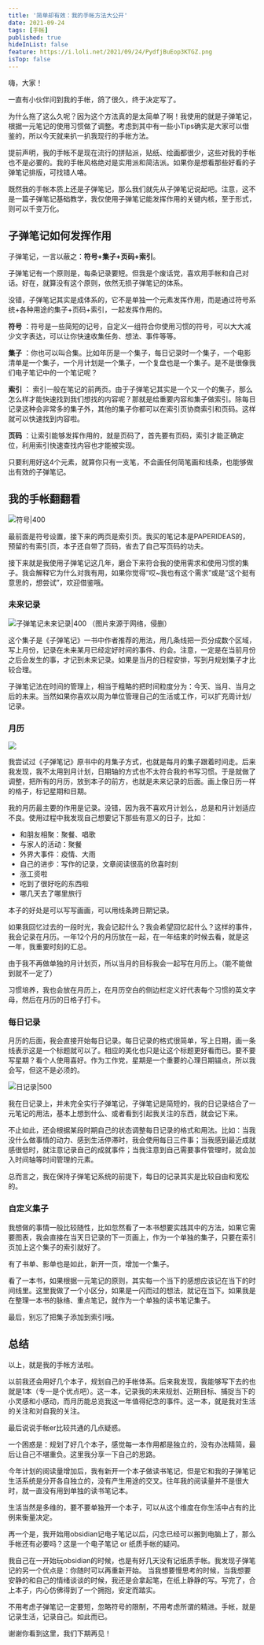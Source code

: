 ```yaml
---
title: '简单却有效：我的手帐方法大公开'
date: 2021-09-24
tags: [手帐]
published: true
hideInList: false
feature: https://i.loli.net/2021/09/24/PydfjBuEop3KTGZ.png
isTop: false
---
```



嗨，大家！

一直有小伙伴问到我的手帐，鸽了很久，终于决定写了。

<!--more-->

为什么拖了这么久呢？因为这个方法真的是太简单了啊！我使用的就是子弹笔记，根据一元笔记的使用习惯做了调整。考虑到其中有一些小Tips确实是大家可以借鉴的，所以今天就来扒一扒我现行的手帐方法。

提前声明，我的手帐不是现在流行的拼贴派，贴纸、绘画都很少，这些对我的手帐也不是必要的。我的手帐风格绝对是实用派和简洁派。如果你是想看那些好看的子弹笔记排版，可找错人咯。

既然我的手帐本质上还是子弹笔记，那么我们就先从子弹笔记说起吧。注意，这不是一篇子弹笔记基础教学，我仅使用子弹笔记能发挥作用的关键内核，至于形式，则可以千变万化。

## 子弹笔记如何发挥作用

子弹笔记，一言以蔽之：**符号+集子+页码+索引**。

子弹笔记有一个原则是，每条记录要短。但我是个废话党，喜欢用手帐和自己对话。好在，就算没有这个原则，依然无损子弹笔记的体系。

没错，子弹笔记其实是成体系的，它不是单独一个元素发挥作用，而是通过符号系统+各种用途的集子+页码+索引，一起发挥作用的。

**符号** ：符号是一些简短的记号，自定义一组符合你使用习惯的符号，可以大大减少文字表达，可以让你快速收集任务、想法、事件等等。

**集子** ：你也可以叫合集。比如年历是一个集子，每日记录时一个集子，一个电影清单是一个集子，一个月计划是一个集子，一个复盘也是一个集子。是不是很像我们电子笔记中的一个笔记呢？


**索引** ： 索引一般在笔记的前两页。由于子弹笔记其实是一个又一个的集子，那么怎么样才能快速找到我们想找的内容呢？那就是给重要内容和集子做索引。除每日记录这种会非常多的集子外，其他的集子你都可以在索引页协商索引和页码。这样就可以快速找到内容啦。

**页码** ：让索引能够发挥作用的，就是页码了，首先要有页码，索引才能正确定位，利用索引快速查找内容也才能被实现。

只要利用好这4个元素，就算你只有一支笔，不会画任何简笔画和线条，也能够做出有效的子弹笔记。

## 我的手帐翻翻看

![符号|400](https://i.loli.net/2021/09/24/n6uopDyMjGJtQBi.png)

最前面是符号设置，接下来的两页是索引页。我买的笔记本是PAPERIDEAS的，预留的有索引页，本子还自带了页码，省去了自己写页码的功夫。

接下来就是我使用子弹笔记这几年，磨合下来符合我的使用需求和使用习惯的集子。我会解释它为什么对我有用，如果你觉得“哎~我也有这个需求”或是“这个挺有意思的，想尝试”，欢迎借鉴哦。

### 未来记录

![子弹笔记未来记录|400](https://cdn.sspai.com/2017/05/22/d629db40990d9388fc4c01bdd8844317.jpeg?imageView2/2/w/1120/q/90/interlace/1/ignore-error/1)
（图片来源于网络，侵删）

这个集子是《子弹笔记》一书中作者推荐的用法，用几条线把一页分成数个区域，写上月份，记录在未来某月已经定好时间的事件、约会。注意，一定是在当前月份之后会发生的事，才记到未来记录。如果是当月的日程安排，写到月规划集子才比较合理。

子弹笔记法在时间的管理上，相当于粗略的把时间粒度分为：今天、当月、当月之后的未来。当然如果你喜欢以周为单位管理自己的生活或工作，可以扩充周计划/记录。

### 月历

![](https://i.loli.net/2021/09/24/eC3Vp5kLdsjZ2Pb.jpg)

我尝试过《子弹笔记》原书中的月集子方式，也就是每月的集子跟着时间走。后来我发现，我不太用到月计划，日期轴的方式也不太符合我的书写习惯。于是就做了调整，把所有的月历，放到本子的前方，也就是未来记录的后面。画上像日历一样的格子，标记星期和日期。

我的月历最主要的作用是记录。没错，因为我不喜欢月计划么，总是和月计划适应不良。使用过程中我发现自己想要记下那些有意义的日子，比如：
- 和朋友相聚：聚餐、唱歌
- 与家人的活动：聚餐
- 外界大事件：疫情、大雨
- 自己的进步：写作的记录，文章阅读很高的欣喜时刻
- 涨工资啦
- 吃到了很好吃的东西啦
- 哪几天去了哪里旅行

本子的好处是可以写写画画，可以用线条跨日期记录。

如果我回忆过去的一段时光，我会记起什么？我会希望回忆起什么？这样的事件，我会记录在月历。一年12个月的月历放在一起，在一年结束的时候去看，就是这一年，我重要时刻的汇总。

由于我不再做单独的月计划页，所以当月的目标我会一起写在月历上。（能不能做到就不一定了）

习惯培养，我也会放在月历上，在月历空白的侧边栏定义好代表每个习惯的英文字母，然后在月历的日格子打卡。

### 每日记录

月历的后面，我会直接开始每日记录。每日记录的格式很简单，写上日期，画一条线表示这是一个标题就可以了。相应的美化也只是让这个标题更好看而已。要不要写星期？看个人使用喜好。作为工作党，星期是一个重要的心理日期锚点，所以我会写，但这不是必须的。

![日记录|500](https://i.loli.net/2021/09/24/q9JosZASwQ4NkEn.jpg)

我在日记录上，并未完全实行子弹笔记，子弹笔记是简短的，我的日记录结合了一元笔记的用法，基本上想到什么、或者看到引起我关注的东西，就会记下来。

不止如此，还会根据某段时期自己的状态调整每日记录的格式和用法。比如：当我没什么做事情的动力、感到生活停滞时，我会使用每日三件事；当我感到最近成就感很低时，就注意记录自己的成就事件；当我注意到自己需要事件管理时，就会加入时间轴等时间管理的元素。

总而言之，我在保持子弹笔记系统的前提下，每日的记录其实是比较自由和宽松的。

### 自定义集子

我想做的事情一般比较随性，比如忽然看了一本书想要实践其中的方法，如果它需要图表，我会直接在当天日记录的下一页画上，作为一个单独的集子，只要在索引页加上这个集子的索引就好了。

有了书单、影单也是如此，新开一页，增加一个集子。

看了一本书，如果根据一元笔记的原则，其实每一个当下的感想应该记在当下的时间线里。这里我做了一个小区分，如果是一闪而过的想法，就记在当下。如果我是在整理一本书的脉络、重点笔记，就作为一个单独的读书笔记集子。

最后，别忘了把集子添加到索引哦。

## 总结

以上，就是我的手帐方法啦。

以前我还会用好几个本子，规划自己的手帐体系。后来我发现，我能够写下去的也就是1本（专一是个优点吧）。这一本，记录我的未来规划、近期目标、捕捉当下的小灵感和小感动，而月历能总览我这一年值得纪念的事件。这一本，就是我对生活的关注和对自我的关注。

最后说说手帐er比较共通的几点疑惑。

一个困惑是：规划了好几个本子，感觉每一本作用都是独立的，没有办法精简，最后让自己不堪重负。这里我分享一下自己的思路。

今年计划的阅读量增加后，我有新开一个本子做读书笔记，但是它和我的子弹笔记生活系统是分开各自独立的，没有产生用途的交叉。往年我的阅读量并不是很大时，就一直没有用到单独的读书笔记本。

生活当然是多维的，要不要单独开一个本子，可以从这个维度在你生活中占有的比例来衡量决定。

再一个是，我开始用obsidian记电子笔记以后，闪念已经可以搬到电脑上了，那么手帐还有必要吗？这是一个电子笔记 or 纸质手帐的疑问。

我自己在一开始玩obsidian的时候，也是有好几天没有记纸质手帐。我发现子弹笔记的另一个优点是：你随时可以再重新开始。 当我想要慢思考的时候，当我想要安静的和自己的情绪谈谈的时候，我还是会拿起笔，在纸上静静的写。写完了，合上本子，内心仿佛得到了一个拥抱，安定而踏实。

不用考虑子弹笔记一定要短，忽略符号的限制，不用考虑所谓的精进。手帐，就是记录生活，记录自己。如此而已。

谢谢你看到这里，我们下期再见！


